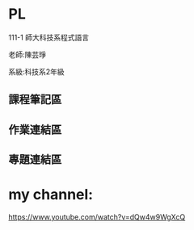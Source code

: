 # PL
111-1 師大科技系程式語言

老師:陳芸琤

系級:科技系2年級

## 課程筆記區

## 作業連結區

## 專題連結區

# my channel:
https://www.youtube.com/watch?v=dQw4w9WgXcQ
